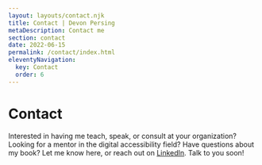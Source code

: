 ```yaml
---
layout: layouts/contact.njk
title: Contact | Devon Persing
metaDescription: Contact me
section: contact
date: 2022-06-15
permalink: /contact/index.html
eleventyNavigation:
  key: Contact
  order: 6
---
```

# Contact

 Interested in having me teach, speak, or consult at your organization? Looking for a mentor in the digital accessibility field? Have questions about my book? Let me know here, or reach out on [LinkedIn](https://www.linkedin.com/in/devonpersing/). Talk to you soon!